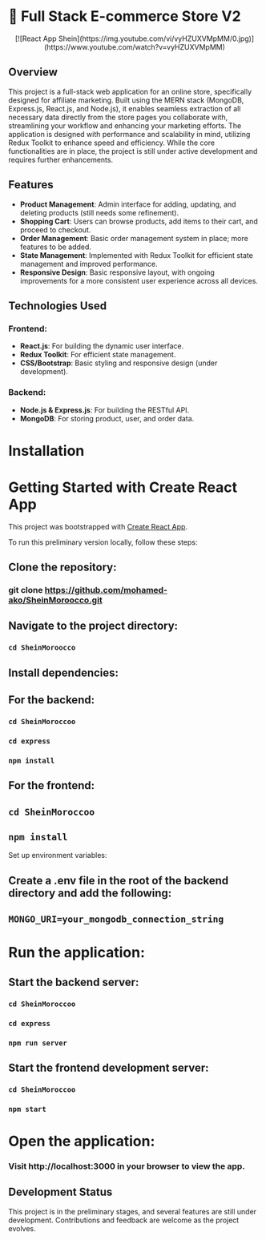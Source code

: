 # 🛒 Full Stack E-commerce Store V2

<center>
[![React App Shein](https://img.youtube.com/vi/vyHZUXVMpMM/0.jpg)](https://www.youtube.com/watch?v=vyHZUXVMpMM)
</center>

## Overview
This project is a full-stack web application for an online store, specifically designed for affiliate marketing. Built using the MERN stack (MongoDB, Express.js, React.js, and Node.js), it enables seamless extraction of all necessary data directly from the store pages you collaborate with, streamlining your workflow and enhancing your marketing efforts. The application is designed with performance and scalability in mind, utilizing Redux Toolkit to enhance speed and efficiency. While the core functionalities are in place, the project is still under active development and requires further enhancements.

## Features
- **Product Management**: Admin interface for adding, updating, and deleting products (still needs some refinement).
- **Shopping Cart**: Users can browse products, add items to their cart, and proceed to checkout.
- **Order Management**: Basic order management system in place; more features to be added.
- **State Management**: Implemented with Redux Toolkit for efficient state management and improved performance.
- **Responsive Design**: Basic responsive layout, with ongoing improvements for a more consistent user experience across all devices.

## Technologies Used

### Frontend:
- **React.js**: For building the dynamic user interface.
- **Redux Toolkit**: For efficient state management.
- **CSS/Bootstrap**: Basic styling and responsive design (under development).

### Backend:
- **Node.js & Express.js**: For building the RESTful API.
- **MongoDB**: For storing product, user, and order data.

# Installation

# Getting Started with Create React App

This project was bootstrapped with [Create React App](https://github.com/facebook/create-react-app).

To run this preliminary version locally, follow these steps:

## Clone the repository:


### git clone https://github.com/mohamed-ako/SheinMoroocco.git

## Navigate to the project directory:


### `cd SheinMoroocco`
## Install dependencies:

## For the backend:


### `cd SheinMoroccoo`
### `cd express`
### `npm install`
## For the frontend:


## `cd SheinMoroccoo`
## `npm install`
Set up environment variables:

## Create a .env file in the root of the backend directory and add the following:


## `MONGO_URI=your_mongodb_connection_string`

# Run the application:

## Start the backend server:


### `cd SheinMoroccoo`
### `cd express`
### `npm run server`
## Start the frontend development server:


### `cd SheinMoroccoo`
### `npm start`

# Open the application:

### Visit http://localhost:3000 in your browser to view the app.

## Development Status
This project is in the preliminary stages, and several features are still under development. Contributions and feedback are welcome as the project evolves.


